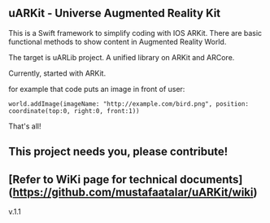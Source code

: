 uARKit - Universe Augmented Reality Kit
----------

This is a Swift framework to simplify coding with IOS ARKit.
There are basic functional methods to show content in Augmented Reality World.

The target is uARLib project. A unified library on ARKit and ARCore.

Currently, started with ARKit.

for example that code puts an image in front of user:

    world.addImage(imageName: "http://example.com/bird.png", position: coordinate(top:0, right:0, front:1))

That's all!

This project needs you, please contribute!
------
[Refer to WiKi page for technical documents] (https://github.com/mustafaatalar/uARKit/wiki)
---
v.1.1
